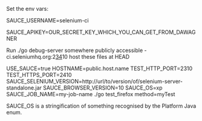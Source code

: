 Set the env vars:

SAUCE\_USERNAME=selenium-ci

SAUCE\_APIKEY=OUR\_SECRET\_KEY\_WHICH\_YOU\_CAN\_GET\_FROM\_DAWAGNER

Run ./go debug-server somewhere publicly accessible - ci.seleniumhq.org:2[34](34.md)10 host these files at HEAD

USE\_SAUCE=true HOSTNAME=public.host.name TEST\_HTTP\_PORT=2310 TEST\_HTTPS\_PORT=2410 SAUCE\_SELENIUM\_VERSION=http://url/to/version/of/selenium-server-standalone.jar SAUCE\_BROWSER\_VERSION=10 SAUCE\_OS=xp SAUCE\_JOB\_NAME=my-job-name ./go test\_firefox method=myTest

SAUCE\_OS is a stringification of something recognised by the Platform Java enum.